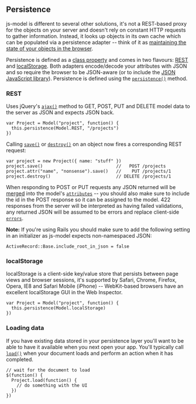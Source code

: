 ## Persistence

js-model is different to several other solutions, it's not a REST-based proxy for the objects on your server and doesn't rely on constant HTTP requests to gather information. Instead, it looks up objects in its own cache which can be populated via a persistence adapter -- think of it as [maintaining the state of your objects in the browser](http://blog.new-bamboo.co.uk/2010/2/4/let-them-eat-state).

Persistence is defined as a [class property](#class-properties) and comes in two flavours: [REST](#rest) and [localStorage](#localstorage). Both adapters encode/decode your attributes with JSON and so require the browser to be JSON-aware (or to include the [JSON JavaScript library](http://www.json.org/js.html)). Persistence is defined using the [`persistence()`](#api-class-properties-persistence) method.

### REST

Uses jQuery's [`ajax()`](http://api.jquery.com/jQuery.ajax/) method to GET, POST, PUT and DELETE model data to the server as JSON and expects JSON back.

    var Project = Model("project", function() {
      this.persistence(Model.REST, "/projects")
    })

Calling [`save()`](#save) or [`destroy()`](#destroy) on an object now fires a corresponding REST request:

    var project = new Project({ name: "stuff" })
    project.save()                            //   POST /projects
    project.attr("name", "nonsense").save()   //    PUT /projects/1
    project.destroy()                         // DELETE /projects/1

When responding to POST or PUT requests any JSON returned will be [merged](#merge) into the model's [`attributes`](#attributes) -- you should also make sure to include the id in the POST response so it can be assigned to the model. 422 responses from the server will be interpreted as having failed validations, any returned JSON will be assumed to be errors and replace client-side [`errors`](#api-errors).

**Note:** If you're using Rails you should make sure to add the following setting in an initializer as js-model expects non-namespaced JSON:

    ActiveRecord::Base.include_root_in_json = false

### localStorage

localStorage is a client-side key/value store that persists between page views and browser sessions, it's supported by Safari, Chrome, Firefox, Opera, IE8 and Safari Mobile (iPhone) -- WebKit-based browsers have an excellent localStorage GUI in the Web Inspector.

    var Project = Model("project", function() {
      this.persistence(Model.localStorage)
    })

### Loading data

If you have existing data stored in your persistence layer you'll want to be able to have it available when you next open your app. You'll typically call [`load()`](#load) when your document loads and perform an action when it has completed.

    // wait for the document to load
    $(function() {
      Project.load(function() {
        // do something with the UI
      })
    })
